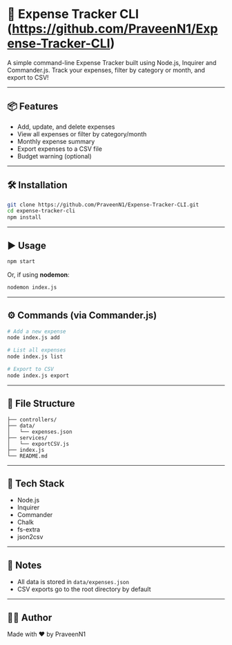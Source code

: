 # 💸 Expense Tracker CLI (https://github.com/PraveenN1/Expense-Tracker-CLI)
A simple command-line Expense Tracker built using Node.js, Inquirer and Commander.js. Track your expenses, filter by category or month, and export to CSV!

---

## 📦 Features

- Add, update, and delete expenses
- View all expenses or filter by category/month
- Monthly expense summary
- Export expenses to a CSV file
- Budget warning (optional)

---

## 🛠 Installation

```bash
git clone https://github.com/PraveenN1/Expense-Tracker-CLI.git
cd expense-tracker-cli
npm install
```

---

## ▶️ Usage

```bash
npm start
```

Or, if using **nodemon**:

```bash
nodemon index.js
```

---

## ⚙️ Commands (via Commander.js)

```bash
# Add a new expense
node index.js add

# List all expenses
node index.js list

# Export to CSV
node index.js export
```

---

## 📁 File Structure

```
├── controllers/
├── data/
│   └── expenses.json
├── services/
│   └── exportCSV.js
├── index.js
└── README.md
```

---

## 🧪 Tech Stack

- Node.js
- Inquirer
- Commander
- Chalk
- fs-extra
- json2csv

---

## 📌 Notes

- All data is stored in `data/expenses.json`
- CSV exports go to the root directory by default

---

## 🧑‍💻 Author

Made with ❤️ by PraveenN1
```
